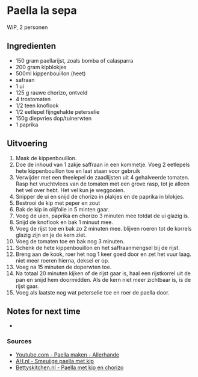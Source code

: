 # Paella la sepa

WiP, 2 personen

## Ingredienten

* 150 gram paellarijst, zoals bomba of calasparra
* 200 gram kipblokjes
* 500ml kippenbouillon (heet)
* safraan
* 1 ui
* 125 g rauwe chorizo, ontveld
* 4 trostomaten
* 1/2 teen knoflook
*  1/2 eetlepel fijngehakte peterselie
* 150g diepvries dop/tuinerwten
* 1 paprika


## Uitvoering

1. Maak de kippenbouillon.
2. Doe de inhoud van 1 zakje saffraan in een kommetje. Voeg 2 eetlepels hete kippenbouillon toe en laat staan voor gebruik
3. Verwijder met een theelepel de zaadlijsten uit 4 gehalveerde tomaten. Rasp het vruchtvlees van de tomaten met een grove rasp, tot je alleen het vel over hebt. Het vel kun je weggooien.
4. Snipper de ui en snijd de chorizo in plakjes en de paprika in blokjes.
5. Bestrooi de kip met peper en zout
6. Bak de kip in olijfolie in 5 minten gaar.
7. Voeg de uien, paprika en chorizo 3 minuten mee totdat de ui glazig is.
8. Snijd de knoflook en bak 1 minuut mee.
9. Voeg de rijst toe en bak zo 2 minuten mee. blijven roeren tot de korrels glazig zijn en je de kern ziet.
10. Voeg de tomaten toe en bak nog 3 minuten.
11. Schenk de hete kippenbouillon en het saffraanmengsel bij de rijst.
12. Breng aan de kook, roer het nog 1 keer goed door en zet het vuur laag. niet meer roeren hierna, deksel er op.
13. Voeg na 15 minuten de doperwten toe.
14. Na totaal 20 minuten kijken of de rijst gaar is, haal een rijstkorrel uit de pan en snijd hem doormidden. Als de kern niet meer zichtbaar is, is de rijst gaar.
15. Voeg als laatste nog wat peterselie toe en roer de paella door.

## Notes for next time

*

### Sources

* [Youtube.com - Paella maken - Allerhande](https://www.youtube.com/watch?v=kT4qLpYqm3I)
* [AH.nl - Smeui­i­ge pa­el­la met kip](https://www.ah.nl/allerhande/recept/R-R824336/smeuiige-paella-met-kip)
* [Bettyskitchen.nl - Paella met kip en chorizo](https://bettyskitchen.nl/paella-met-kip-chorizo/)